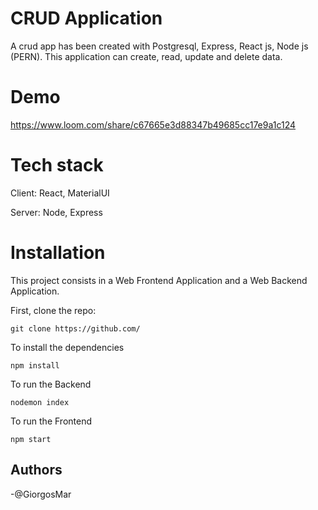 # CRUD Application 
Α crud app has been created with Postgresql, Express, React js, Node js (PERN). This application can create, read, update and delete data.
# Demo
https://www.loom.com/share/c67665e3d88347b49685cc17e9a1c124
# Tech stack
Client: React, MaterialUI

Server: Node, Express
# Installation
This project consists in a Web Frontend Application and a Web Backend Application.

First, clone the repo:

```
git clone https://github.com/
```

To install the dependencies
```
npm install
```

To run the Backend
```
nodemon index
```

To run the Frontend
```
npm start
```
## Authors
-@GiorgosMar
